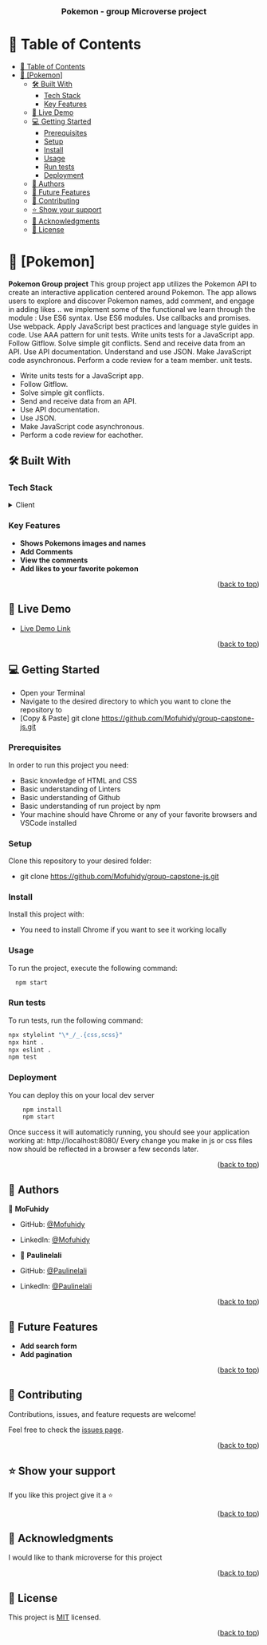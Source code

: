 <a name="readme-top"></a>

<div align="center">
  <br/>
  <h3><b>Pokemon - group Microverse project</b></h3>

</div>

# 📗 Table of Contents

- [📗 Table of Contents](#-table-of-contents)
- [📖 \[Pokemon\] ](#-pokemon-)
  - [🛠 Built With ](#-built-with-)
    - [Tech Stack ](#tech-stack-)
    - [Key Features ](#key-features-)
  - [🚀 Live Demo ](#-live-demo-)
  - [💻 Getting Started ](#-getting-started-)
    - [Prerequisites](#prerequisites)
    - [Setup](#setup)
    - [Install](#install)
    - [Usage](#usage)
    - [Run tests](#run-tests)
    - [Deployment](#deployment)
  - [👥 Authors ](#-authors-)
  - [🔭 Future Features ](#-future-features-)
  - [🤝 Contributing ](#-contributing-)
  - [⭐️ Show your support ](#️-show-your-support-)
  - [🙏 Acknowledgments ](#-acknowledgments-)
  - [📝 License ](#-license-)

# 📖 [Pokemon] <a name="about-project"></a>

**Pokemon Group project**
This group project app utilizes the Pokemon API to create an interactive application centered around Pokemon. The app allows users to explore and discover Pokemon names, add comment, and engage in adding likes .. we implement some of the functional we learn through the module :
Use ES6 syntax.
Use ES6 modules.
Use callbacks and promises.
Use webpack.
Apply JavaScript best practices and language style guides in code.
Use AAA pattern for unit tests.
Write units tests for a JavaScript app.
Follow Gitflow.
Solve simple git conflicts.
Send and receive data from an API.
Use API documentation.
Understand and use JSON.
Make JavaScript code asynchronous.
Perform a code review for a team member.
unit tests.

- Write units tests for a JavaScript app.
- Follow Gitflow.
- Solve simple git conflicts.
- Send and receive data from an API.
- Use API documentation.
- Use JSON.
- Make JavaScript code asynchronous.
- Perform a code review for eachother.

## 🛠 Built With <a name="built-with"></a>

### Tech Stack <a name="tech-stack"></a>

<details>
  <summary>Client</summary>
  <ul>
    <li><a href="#">JS</a></li>
    <li><a href="#">HTML</a></li>
    <li><a href="#">CSS</a></li>
    <li><a href="#">Webpack</a></li>
  </ul>
</details>

<!-- Features -->

### Key Features <a name="key-features"></a>

- **Shows Pokemons images and names**
- **Add Comments**
- **View the comments**
- **Add likes to your favorite pokemon**

<p align="right">(<a href="#readme-top">back to top</a>)</p>

<!-- LIVE DEMO -->

## 🚀 Live Demo <a name="live-demo"></a>

- [Live Demo Link](https://mofuhidy.github.io/group-capstone-js/)

<p align="right">(<a href="#readme-top">back to top</a>)</p>

<!-- GETTING STARTED -->

## 💻 Getting Started <a name="getting-started"></a>

- Open your Terminal
- Navigate to the desired directory to which you want to clone the repository to
- [Copy & Paste] git clone https://github.com/Mofuhidy/group-capstone-js.git

### Prerequisites

In order to run this project you need:

- Basic knowledge of HTML and CSS
- Basic understanding of Linters
- Basic understanding of Github
- Basic understanding of run project by npm
- Your machine should have Chrome or any of your favorite browsers and VSCode installed

### Setup

Clone this repository to your desired folder:

- git clone https://github.com/Mofuhidy/group-capstone-js.git

### Install

Install this project with:

- You need to install Chrome if you want to see it working locally

### Usage

To run the project, execute the following command:

```sh
  npm start
```

### Run tests

To run tests, run the following command:

```sh
npx stylelint "\*_/_.{css,scss}"
npx hint .
npx eslint .
npm test
```

### Deployment

You can deploy this on your local dev server

```sh
    npm install
    npm start
```

Once success it will automaticly running, you should see your application working at: http://localhost:8080/ Every change you make in js or css files now should be reflected in a browser a few seconds later.

<p align="right">(<a href="#readme-top">back to top</a>)</p>

<!-- AUTHORS -->

## 👥 Authors <a name="authors"></a>

👤 **MoFuhidy**

- GitHub: [@Mofuhidy](https://github.com/Mofuhidy)
- LinkedIn: [@Mofuhidy](https://www.linkedin.com/in/mohammed-alfuhidy-b0081319a/)

- 👤 **Paulinelali**
- GitHub: [@Paulinelali](https://github.com/Mofuhidy)
- LinkedIn: [@Paulinelali](https://www.linkedin.com/in/ayomide-emmanuel-1353b31b9/)

<p align="right">(<a href="#readme-top">back to top</a>)</p>

<!-- FUTURE FEATURES -->

## 🔭 Future Features <a name="future-features"></a>

- **Add search form**
- **Add pagination**

<p align="right">(<a href="#readme-top">back to top</a>)</p>

<!-- CONTRIBUTING -->

## 🤝 Contributing <a name="contributing"></a>

Contributions, issues, and feature requests are welcome!

Feel free to check the [issues page](https://github.com/Mofuhidy/group-capstone-js/issues).

<p align="right">(<a href="#readme-top">back to top</a>)</p>

<!-- SUPPORT -->

## ⭐️ Show your support <a name="support"></a>

If you like this project give it a ⭐️

<p align="right">(<a href="#readme-top">back to top</a>)</p>

<!-- ACKNOWLEDGEMENTS -->

## 🙏 Acknowledgments <a name="acknowledgements"></a>

I would like to thank microverse for this project

<p align="right">(<a href="#readme-top">back to top</a>)</p>

<!-- LICENSE -->

## 📝 License <a name="license"></a>

This project is [MIT](./MIT.md) licensed.

<p align="right">(<a href="#readme-top">back to top</a>)</p>

<a name="readme-top"></a>
